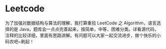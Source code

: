 # Leetcode
为了加强对数据结构与算法的理解，我打算重拾 LeetCode 之 Algorithm，语言选择的是 Java，题库会一点点完善起来，按简单，中等，困难分类。详看源代码，注释的比较详细，里面有思路讲解。有问题可以大家一起交流进步，做个快乐的小码农吧~刷起！
